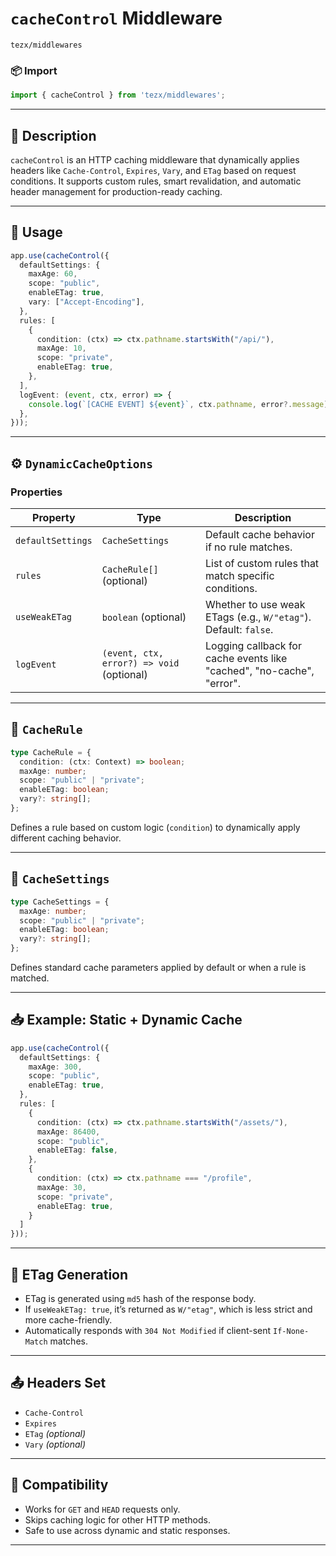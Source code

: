 
# `cacheControl` Middleware

`tezx/middlewares`

### 📦 Import

```ts
import { cacheControl } from 'tezx/middlewares';
```

---

## 🧠 Description

`cacheControl` is an HTTP caching middleware that dynamically applies headers like `Cache-Control`, `Expires`, `Vary`, and `ETag` based on request conditions. It supports custom rules, smart revalidation, and automatic header management for production-ready caching.

---

## 🔧 Usage

```ts
app.use(cacheControl({
  defaultSettings: {
    maxAge: 60,
    scope: "public",
    enableETag: true,
    vary: ["Accept-Encoding"],
  },
  rules: [
    {
      condition: (ctx) => ctx.pathname.startsWith("/api/"),
      maxAge: 10,
      scope: "private",
      enableETag: true,
    },
  ],
  logEvent: (event, ctx, error) => {
    console.log(`[CACHE EVENT] ${event}`, ctx.pathname, error?.message);
  },
}));
```

---

## ⚙️ `DynamicCacheOptions`

### Properties

| Property          | Type                                      | Description                                                           |
| ----------------- | ----------------------------------------- | --------------------------------------------------------------------- |
| `defaultSettings` | `CacheSettings`                           | Default cache behavior if no rule matches.                            |
| `rules`           | `CacheRule[]` (optional)                  | List of custom rules that match specific conditions.                  |
| `useWeakETag`     | `boolean` (optional)                      | Whether to use weak ETags (e.g., `W/"etag"`). Default: `false`.       |
| `logEvent`        | `(event, ctx, error?) => void` (optional) | Logging callback for cache events like "cached", "no-cache", "error". |

---

## 🧾 `CacheRule`

```ts
type CacheRule = {
  condition: (ctx: Context) => boolean;
  maxAge: number;
  scope: "public" | "private";
  enableETag: boolean;
  vary?: string[];
};
```

Defines a rule based on custom logic (`condition`) to dynamically apply different caching behavior.

---

## 🧾 `CacheSettings`

```ts
type CacheSettings = {
  maxAge: number;
  scope: "public" | "private";
  enableETag: boolean;
  vary?: string[];
};
```

Defines standard cache parameters applied by default or when a rule is matched.

---

## 📥 Example: Static + Dynamic Cache

```ts
app.use(cacheControl({
  defaultSettings: {
    maxAge: 300,
    scope: "public",
    enableETag: true,
  },
  rules: [
    {
      condition: (ctx) => ctx.pathname.startsWith("/assets/"),
      maxAge: 86400,
      scope: "public",
      enableETag: false,
    },
    {
      condition: (ctx) => ctx.pathname === "/profile",
      maxAge: 30,
      scope: "private",
      enableETag: true,
    }
  ]
}));
```

---

## 🧪 ETag Generation

* ETag is generated using `md5` hash of the response body.
* If `useWeakETag: true`, it’s returned as `W/"etag"`, which is less strict and more cache-friendly.
* Automatically responds with `304 Not Modified` if client-sent `If-None-Match` matches.

---

## 📤 Headers Set

* `Cache-Control`
* `Expires`
* `ETag` *(optional)*
* `Vary` *(optional)*

---

## 🔐 Compatibility

* Works for `GET` and `HEAD` requests only.
* Skips caching logic for other HTTP methods.
* Safe to use across dynamic and static responses.

---
